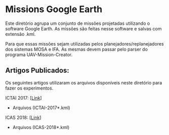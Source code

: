 # Missions Google Earth

Este diretório agrupa um conjunto de missões projetadas utilizando o software Google Earth. As missões são feitas nesse software e salvas com extensão .kml.

Para que essas missões sejam utilizadas pelos planejadores/replanejadores dos sistemas MOSA e IFA. As mesmas devem passar pelo parser do programa UAV-Mission-Creator.

## Artigos Publicados: 

Os seguintes artigos utilizaram os arquivos disponíveis neste diretório para fazer os experimentos.

ICTAI 2017: [[Link](https://ieeexplore.ieee.org/document/8372047/)]
* Arquivos (ICTAI-2017*.kml)

ICAS 2018: [[Link](https://www.icas.org/ICAS_ARCHIVE/ICAS2018/data/papers/ICAS2018_0374_paper.pdf)]
* Arquivos (ICAS-2018*.kml)
